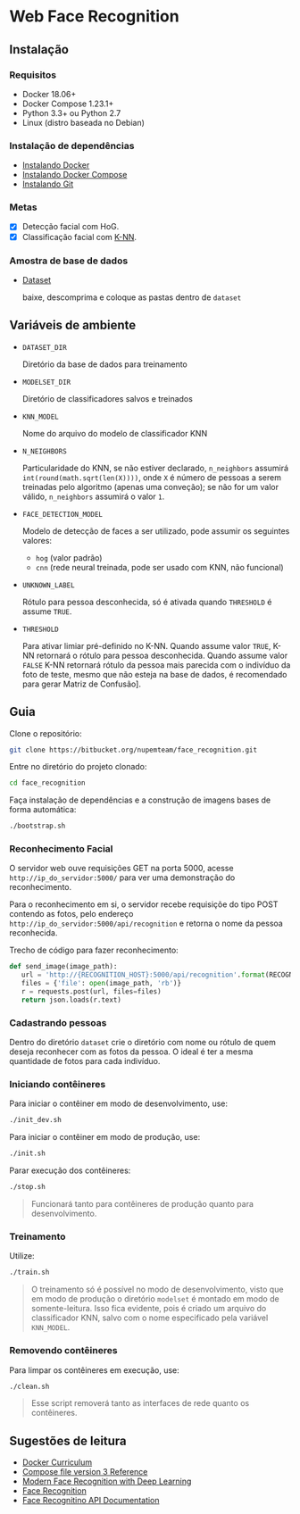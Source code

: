 # Web Face Recognition

## Instalação

### Requisitos

* Docker 18.06+
* Docker Compose 1.23.1+
* Python 3.3+ ou Python 2.7
* Linux (distro baseada no Debian)

### Instalação de dependências

* [Instalando Docker](https://docs.docker.com/v17.12/install/)
* [Instalando Docker Compose](https://docs.docker.com/v17.09/compose/install/)
* [Instalando Git](https://git-scm.com/book/pt-br/v1/Primeiros-passos-Instalando-Git)

### Metas

* [x] Detecção facial com HoG.
* [x] Classificação facial com [K-NN](www.computacaointeligente.com.br/algoritmos/knn-k-vizinhos-mais-proximos/).

### Amostra de base de dados

* [Dataset](https://drive.google.com/drive/folders/1QcVSeMT2tGXO-oMZkyBhuDGqBgmXRBmh?usp=sharing)
  
    baixe, descomprima e coloque as pastas dentro de `dataset`

## Variáveis de ambiente

* `DATASET_DIR`
  
   Diretório da base de dados para treinamento

* `MODELSET_DIR`
  
   Diretório de classificadores salvos e treinados

* `KNN_MODEL`
  
  Nome do arquivo do modelo de classificador KNN

* `N_NEIGHBORS`
  
  Particularidade do KNN, se não estiver declarado, `n_neighbors` assumirá
  `int(round(math.sqrt(len(X))))`, onde `X` é número de pessoas a serem treinadas pelo algoritmo (apenas uma conveção);
se não for um valor válido, `n_neighbors` assumirá
o valor `1`.

* `FACE_DETECTION_MODEL`
  
  Modelo de detecção de faces a ser utilizado, pode assumir os seguintes valores:
  * `hog` (valor padrão)
  * `cnn` (rede neural treinada, pode ser usado com KNN, não funcional)

* `UNKNOWN_LABEL`
  
  Rótulo para pessoa desconhecida, só é ativada quando `THRESHOLD` é assume `TRUE`.

* `THRESHOLD`
  
  Para ativar limiar pré-definido no K-NN. Quando assume valor `TRUE`, K-NN retornará o rótulo para pessoa desconhecida. Quando assume valor `FALSE` K-NN retornará rótulo da pessoa mais parecida com o indivíduo da foto de teste, mesmo que não esteja na base de dados, é recomendado para gerar Matriz de Confusão].

## Guia

Clone o repositório:

```bash
git clone https://bitbucket.org/nupemteam/face_recognition.git
```

Entre no diretório do projeto clonado:

```bash
cd face_recognition
```

Faça instalação de dependências e a construção de imagens bases de forma automática: 

```bash
./bootstrap.sh
```

### Reconhecimento Facial

O servidor web ouve requisições GET na porta 5000, acesse `http://ip_do_servidor:5000/` para ver uma
demonstração do reconhecimento.

Para o reconhecimento em si, o servidor recebe requisiçõe do tipo POST contendo as fotos, pelo endereço `http://ip_do_servidor:5000/api/recognition` e retorna o nome da pessoa reconhecida.

Trecho de código para fazer reconhecimento:

```python
def send_image(image_path):
   url = 'http://{RECOGNITION_HOST}:5000/api/recognition'.format(RECOGNITION_HOST=RECOGNITION_HOST)
   files = {'file': open(image_path, 'rb')}
   r = requests.post(url, files=files)
   return json.loads(r.text)
```

### Cadastrando pessoas

Dentro do diretório `dataset` crie o diretório com nome ou rótulo de quem deseja reconhecer
com as fotos da pessoa. O ideal é ter a mesma quantidade de fotos para cada indivíduo.

### Iniciando contêineres

Para iniciar o contêiner em modo de desenvolvimento, use:

```bash
./init_dev.sh
```

Para iniciar o contêiner em modo de produção, use:

```bash
./init.sh
```

Parar execução dos contêineres:

```bash
./stop.sh
```

> Funcionará tanto para contêineres de produção quanto para desenvolvimento.

### Treinamento

Utilize:

```bash
./train.sh
```

> O treinamento só é possível no modo de desenvolvimento, visto que em modo de produção
> o diretório `modelset` é montado em modo de somente-leitura. Isso fica evidente, pois é criado um arquivo do classificador KNN, salvo com o nome especificado pela variável `KNN_MODEL`.

### Removendo contêineres

Para limpar os contêineres em execução, use:

```bash
./clean.sh
```

> Esse script removerá tanto as interfaces de rede quanto os contêineres.


## Sugestões de leitura

* [Docker Curriculum](https://docker-curriculum.com/)
* [Compose file version 3 Reference](https://docs.docker.com/compose/compose-file/)
* [Modern Face Recognition with Deep Learning](https://medium.com/@ageitgey/machine-learning-is-fun-part-4-modern-face-recognition-with-deep-learning-c3cffc121d78)
* [Face Recognition](https://github.com/ageitgey/face_recognition)
* [Face Recognitino API Documentation](https://face-recognition.readthedocs.io/en/latest/face_recognition.html)